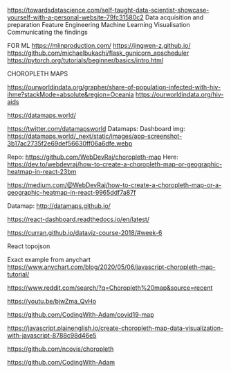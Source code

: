https://towardsdatascience.com/self-taught-data-scientist-showcase-yourself-with-a-personal-website-79fc31580c2
Data acquisition and preparation
Feature Engineering
Machine Learning
Visualisation
Communicating the findings



FOR ML
https://mlinproduction.com/
https://jingwen-z.github.io/
https://github.com/michaelbukachi/flask_gunicorn_apscheduler
https://pytorch.org/tutorials/beginner/basics/intro.html



CHOROPLETH MAPS

https://ourworldindata.org/grapher/share-of-population-infected-with-hiv-ihme?stackMode=absolute&region=Oceania
https://ourworldindata.org/hiv-aids



https://datamaps.world/

https://twitter.com/datamapsworld
Datamaps: 
Dashboard img: https://datamaps.world/_next/static/images/app-screenshot-3b17ac2735f2e69def56630ff06a6dfe.webp

Repo: https://github.com/WebDevRaj/choropleth-map
Here: https://dev.to/webdevraj/how-to-create-a-choropleth-map-or-geographic-heatmap-in-react-23bm

https://medium.com/@WebDevRaj/how-to-create-a-choropleth-map-or-a-geographic-heatmap-in-react-9965ddf7a87f

Datamap: http://datamaps.github.io/

https://react-dashboard.readthedocs.io/en/latest/

https://curran.github.io/dataviz-course-2018/#week-6




React topojson

Exact example from anychart
https://www.anychart.com/blog/2020/05/06/javascript-choropleth-map-tutorial/



https://www.reddit.com/search/?q=Choropleth%20map&source=recent

https://youtu.be/bjwZma_QvHo

https://github.com/CodingWith-Adam/covid19-map

https://javascript.plainenglish.io/create-choropleth-map-data-visualization-with-javascript-8788c98d46e5

https://github.com/ncovis/choropleth

https://github.com/CodingWith-Adam
